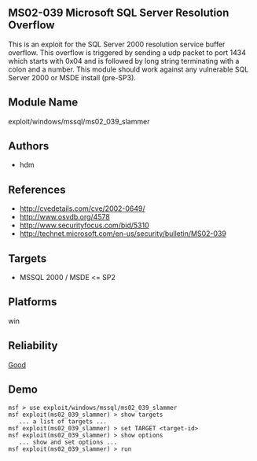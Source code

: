 ## MS02-039 Microsoft SQL Server Resolution Overflow

This is an exploit for the SQL Server 2000 resolution 
service buffer overflow. This overflow is triggered by 
sending a udp packet to port 1434 which starts with 0x04 and 
is followed by long string terminating with a colon and a 
number. This module should work against any vulnerable SQL 
Server 2000 or MSDE install (pre-SP3).


## Module Name
exploit/windows/mssql/ms02_039_slammer

## Authors
* hdm


## References
* http://cvedetails.com/cve/2002-0649/
* http://www.osvdb.org/4578
* http://www.securityfocus.com/bid/5310
* http://technet.microsoft.com/en-us/security/bulletin/MS02-039



## Targets
* MSSQL 2000 / MSDE <= SP2


## Platforms
win

## Reliability
[Good](https://github.com/rapid7/metasploit-framework/wiki/Exploit-Ranking)

## Demo

```
msf > use exploit/windows/mssql/ms02_039_slammer
msf exploit(ms02_039_slammer) > show targets
   ... a list of targets ...
msf exploit(ms02_039_slammer) > set TARGET <target-id>
msf exploit(ms02_039_slammer) > show options
   ... show and set options ...
msf exploit(ms02_039_slammer) > run
```
    
    